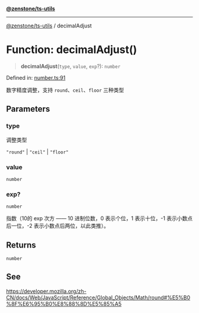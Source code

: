 [**@zenstone/ts-utils**](../README.md)

***

[@zenstone/ts-utils](../globals.md) / decimalAdjust

# Function: decimalAdjust()

> **decimalAdjust**(`type`, `value`, `exp`?): `number`

Defined in: [number.ts:91](https://github.com/janpoem/ts-utils/blob/5695f5d0e3c2197ae4233c3f441833765430d482/src/number.ts#L91)

数字精度调整，支持 `round`、`ceil`、`floor` 三种类型

## Parameters

### type

调整类型

`"round"` | `"ceil"` | `"floor"`

### value

`number`

### exp?

`number`

指数（10的 exp 次方 —— 10 进制位数，0 表示个位，1 表示十位，-1 表示小数点后一位，-2 表示小数点后两位，以此类推）。

## Returns

`number`

## See

https://developer.mozilla.org/zh-CN/docs/Web/JavaScript/Reference/Global_Objects/Math/round#%E5%B0%8F%E6%95%B0%E8%88%8D%E5%85%A5
